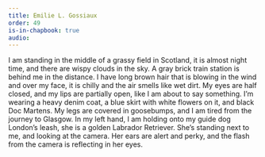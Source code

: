 ```yaml
---
title: Emilie L. Gossiaux
order: 49
is-in-chapbook: true
audio: 
---
```

I am standing in the middle of a grassy field in Scotland, it is almost night time, and there are wispy clouds in the sky. A gray brick train station is behind me in the distance. I have long brown hair that is blowing in the wind and over my face, it is chilly and the air smells like wet dirt. My eyes are half closed, and my lips are partially open, like I am about to say something. I’m wearing a heavy denim coat, a blue skirt with white flowers on it, and black Doc Martens. My legs are covered in goosebumps, and I am tired from the journey to Glasgow. In my left hand, I am holding onto my guide dog London’s leash, she is a golden Labrador Retriever. She’s standing next to me, and looking at the camera. Her ears are alert and perky, and the flash from the camera is reflecting in her eyes.
